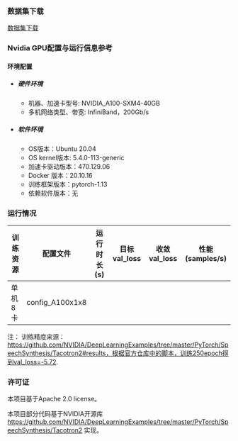 ### 数据集下载

[数据集下载](../../benchmarks/tacotron2/README.md#数据集下载地址)

### Nvidia GPU配置与运行信息参考
#### 环境配置

- ##### 硬件环境
    - 机器、加速卡型号: NVIDIA_A100-SXM4-40GB
    - 多机网络类型、带宽: InfiniBand，200Gb/s

- ##### 软件环境
   - OS版本：Ubuntu 20.04
   - OS kernel版本: 5.4.0-113-generic     
   - 加速卡驱动版本：470.129.06
   - Docker 版本：20.10.16
   - 训练框架版本：pytorch-1.13
   - 依赖软件版本：无


### 运行情况
| 训练资源 | 配置文件        | 运行时长(s) | 目标val_loss | 收敛val_loss | 性能(samples/s) |
| -------- | --------------- | ----------- | ------------ | ------------ | --------------- |
| 单机8卡  | config_A100x1x8 |     |      |        |           |

注：
训练精度来源：https://github.com/NVIDIA/DeepLearningExamples/tree/master/PyTorch/SpeechSynthesis/Tacotron2#results，根据官方仓库中的脚本，训练250epoch得到val_loss=-5.72.


### 许可证

本项目基于Apache 2.0 license。

本项目部分代码基于NVIDIA开源库 https://github.com/NVIDIA/DeepLearningExamples/tree/master/PyTorch/SpeechSynthesis/Tacotron2 实现。
